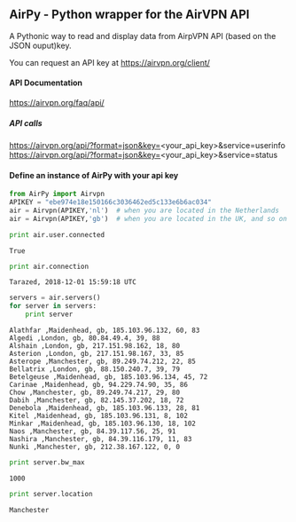 
## AirPy - Python wrapper for the AirVPN API

A Pythonic way to read and display data from AirpVPN API (based on the JSON ouput)key.

You can request an API key at https://airvpn.org/client/

#### API Documentation
https://airvpn.org/faq/api/
##### API calls
https://airvpn.org/api/?format=json&key=<your_api_key>&service=userinfo
https://airvpn.org/api/?format=json&key=<your_api_key>&service=status
#### Define an instance of AirPy with your api key


```python
from AirPy import Airvpn
APIKEY = "ebe974e18e150166c3036462ed5c133e6b6ac034"
air = Airvpn(APIKEY,'nl')  # when you are located in the Netherlands
air = Airvpn(APIKEY,'gb')  # when you are located in the UK, and so on
```


```python
print air.user.connected
```

    True



```python
print air.connection
```

    Tarazed, 2018-12-01 15:59:18 UTC



```python
servers = air.servers()
for server in servers:
    print server
```

    Alathfar ,Maidenhead, gb, 185.103.96.132, 60, 83
    Algedi ,London, gb, 80.84.49.4, 39, 88
    Alshain ,London, gb, 217.151.98.162, 18, 80
    Asterion ,London, gb, 217.151.98.167, 33, 85
    Asterope ,Manchester, gb, 89.249.74.212, 22, 85
    Bellatrix ,London, gb, 88.150.240.7, 39, 79
    Betelgeuse ,Maidenhead, gb, 185.103.96.134, 45, 72
    Carinae ,Maidenhead, gb, 94.229.74.90, 35, 86
    Chow ,Manchester, gb, 89.249.74.217, 29, 80
    Dabih ,Manchester, gb, 82.145.37.202, 18, 72
    Denebola ,Maidenhead, gb, 185.103.96.133, 28, 81
    Kitel ,Maidenhead, gb, 185.103.96.131, 8, 102
    Minkar ,Maidenhead, gb, 185.103.96.130, 18, 102
    Naos ,Manchester, gb, 84.39.117.56, 25, 91
    Nashira ,Manchester, gb, 84.39.116.179, 11, 83
    Nunki ,Manchester, gb, 212.38.167.122, 0, 0



```python
print server.bw_max
```

    1000



```python
print server.location
```

    Manchester



